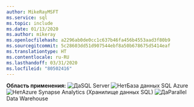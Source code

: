 ```yaml
---
author: MikeRayMSFT
ms.service: sql
ms.topic: include
ms.date: 01/13/2020
ms.author: mikeray
ms.openlocfilehash: a2296ab0de0cc1c637b46fa456b4553aad3f80b9
ms.sourcegitcommit: 5c28603dd51d907544ebf8a50b678675d5414eaf
ms.translationtype: HT
ms.contentlocale: ru-RU
ms.lasthandoff: 03/31/2020
ms.locfileid: "80502416"
---
```

<Token> **Область применения:** ![Да](media/yes-icon.png)SQL Server ![Нет](media/no-icon.png)База данных SQL Azure ![Нет](media/no-icon.png)Azure Synapse Analytics (Хранилище данных SQL) ![Да](media/yes-icon.png)Parallel Data Warehouse </Token>

